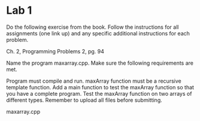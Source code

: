 # Lab 1
Do the following exercise from the book. Follow the instructions for all assignments (one link up) and any specific additional instructions for each problem. 

Ch. 2,  Programming Problems 2, pg. 94

Name the program maxarray.cpp. Make sure the following requirements are met. 

Program must compile and run.
maxArray function must be a recursive template function.
Add a main function to test the maxArray function so that you have a complete program.
Test the maxArray function on two arrays of different types.
Remember to upload all files before submitting.

maxarray.cpp